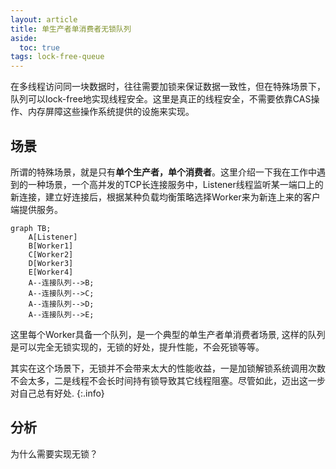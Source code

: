 ```yaml
---
layout: article
title: 单生产者单消费者无锁队列
aside:
  toc: true
tags: lock-free-queue
---
```


在多线程访问同一块数据时，往往需要加锁来保证数据一致性，但在特殊场景下，队列可以lock-free地实现线程安全。这里是真正的线程安全，不需要依靠CAS操作、内存屏障这些操作系统提供的设施来实现。
<!--more-->

## 场景
所谓的特殊场景，就是只有**单个生产者，单个消费者**。这里介绍一下我在工作中遇到的一种场景，一个高并发的TCP长连接服务中，Listener线程监听某一端口上的新连接，建立好连接后，根据某种负载均衡策略选择Worker来为新连上来的客户端提供服务。
```mermaid
graph TB;
    A[Listener]
    B[Worker1]
    C[Worker2]
    D[Worker3]
    E[Worker4]
    A--连接队列-->B;
    A--连接队列-->C;
    A--连接队列-->D;
    A--连接队列-->E;
```
这里每个Worker具备一个队列，是一个典型的单生产者单消费者场景, 这样的队列是可以完全无锁实现的，无锁的好处，提升性能，不会死锁等等。

其实在这个场景下，无锁并不会带来太大的性能收益，一是加锁解锁系统调用次数不会太多，二是线程不会长时间持有锁导致其它线程阻塞。尽管如此，迈出这一步对自己总有好处.
{:.info}

## 分析
为什么需要实现无锁？
